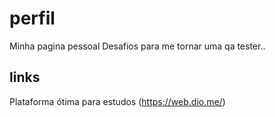 # perfil
Minha pagina pessoal
Desafios para me tornar uma qa tester..
## links
Plataforma ótima para estudos (https://web.dio.me/)
